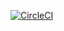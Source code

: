 [![CircleCI](https://circleci.com/gh/pathak-gaurav/restful-faketory.svg?style=svg)](https://circleci.com/gh/pathak-gaurav/restful-faketory)